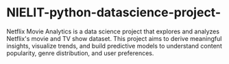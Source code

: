 # NIELIT-python-datascience-project-
Netflix Movie Analytics is a data science project that explores and analyzes Netflix's movie and TV show dataset. This project aims to derive meaningful insights, visualize trends, and build predictive models to understand content popularity, genre distribution, and user preferences.
